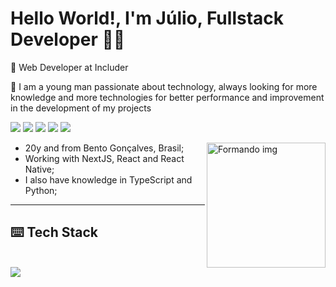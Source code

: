 <h1 align="left"> 
 Hello World!, I'm Júlio, <strong>Fullstack Developer 👨‍💻</strong>
</h1>

<p align="left">
 <p>💼 Web Developer at Includer</p>

 <p>💬 I am a young man passionate about technology, always looking for more knowledge and more technologies for better performance and improvement in the development of my projects</p>
 
  <a href="https://wa.me/+5554999896211" target="_blank" alt="Whatsapp">
  <img src="https://img.shields.io/badge/WhatsApp-25D366?style=for-the-badge&logo=whatsapp&logoColor=white" /></a>
  
  <a href="mailto:juliomoreiraleite@gmail.com" target="_blank" alt="Gmail">
  <img src="https://img.shields.io/badge/Gmail-D14836?style=for-the-badge&logo=gmail&logoColor=white" /></a>

  <a href="https://www.linkedin.com/in/juliomoreiraleite/" target="_blank" alt="Linkedin">
  <img src="https://img.shields.io/badge/LinkedIn-0077B5?style=for-the-badge&logo=linkedin&logoColor=white" /></a>

  <a href="https://discord.gg/N879cpeuhv" target="_blank" alt="Discord">
  <img src="https://img.shields.io/badge/Discord-7289DA?style=for-the-badge&logo=discord&logoColor=white" target="_blank"></a> 

  <a href="https://www.instagram.com/julio_moreira_leite_/" target="_blank" alt="Instagram">
  <img src="https://img.shields.io/badge/-Instagram-%23E4405F?style=for-the-badge&logo=instagram&logoColor=white" target="_blank"></a>

</p>  

 <ul align="left" style="liststyle : none"> 
   <img src="https://media.giphy.com/media/v1.Y2lkPTc5MGI3NjExam9pMGdqZXFmY3BjMGdsY3EzN3JrMXA1dWl3YmR1ZzBweXBwNXJneSZlcD12MV9pbnRlcm5hbF9naWZfYnlfaWQmY3Q9Zw/lJNoBCvQYp7nq/giphy.gif" height="200" width="190" align="right" alt="Formando img"/>
  <li> 20y and from Bento Gonçalves, Brasil;</li>
  <li> Working with NextJS, React and React Native;</li>
  <li> I also have knowledge in TypeScript and Python;</li>
 </ul>
 
 <hr>
 
<h2 align="left">
  ⌨️ Tech Stack 
</h2>

<div style="display: inline_block"><br>
  <img src="https://skillicons.dev/icons?i=vscode,html,css,tailwind,js,react,ts,nextjs,py,nodejs,php,laravel,mysql,git,github">
</div>
 
